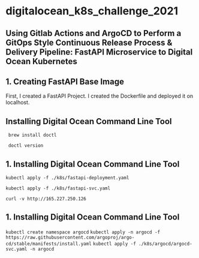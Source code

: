 # digitalocean_k8s_challenge_2021

## Using Gitlab Actions and ArgoCD to Perform a GitOps Style Continuous Release Process & Delivery Pipeline: FastAPI Microservice to Digital Ocean Kubernetes

## 1. Creating FastAPI Base Image

First, I created a FastAPI Project. I created the Dockerfile and deployed it on localhost.

## Installing Digital Ocean Command Line Tool

``` brew install doctl```

``` doctl version```

## 1. Installing Digital Ocean Command Line Tool

``` kubectl apply -f ./k8s/fastapi-deployment.yaml ```

``` kubectl apply -f ./k8s/fastapi-svc.yaml ```

```curl -v http://165.227.250.126```

## 1. Installing Digital Ocean Command Line Tool

``` kubectl create namespace argocd ```
``` kubectl apply -n argocd -f https://raw.githubusercontent.com/argoproj/argo-cd/stable/manifests/install.yaml ```
``` kubectl apply -f ./k8s/argocd/argocd-svc.yaml -n argocd ```